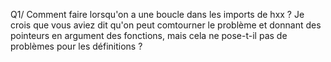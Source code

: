 Q1/ Comment faire lorsqu'on a une boucle dans les imports de hxx ? Je crois que vous aviez dit qu'on peut comtourner le problème et donnant des pointeurs en argument des fonctions, mais cela ne pose-t-il pas de problèmes pour les définitions ?

